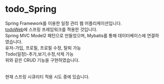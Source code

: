 # todo_Spring
  Spring Framework를 이용한 일정 관리 웹 어플리케이션입니다.<br/>
  [todoWeb](https://github.com/sh-sh-sh/todoWeb)에 스프링 프레임워크를 젹용한 것입니다.<br/>
  Spring MVC Model2 패턴으로 만들었으며, Mybatis를 통해 데이터베이스에 연결하였습니다. <br/>
  유저-가입, 프로필, 프로필 수정, 탈퇴 가능 <br/>
  Todo(일정)-추가,보기,수정,삭제 가능 <br/>
  위와 같은 CRUD 기능을 구현하였습니다. <br/>
  <br/><br/>
  현재 스프링 시큐리티 적용 시도 중에 있습니다.
